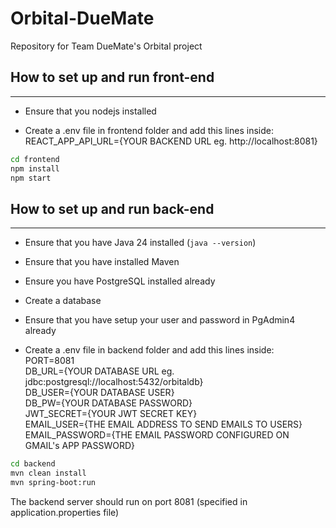 # Orbital-DueMate
Repository for Team DueMate's Orbital project


## How to set up and run front-end
---
- Ensure that you nodejs installed

- Create a .env file in frontend folder and add this lines inside:  
REACT_APP_API_URL={YOUR BACKEND URL eg. http://localhost:8081}  

```bash
cd frontend  
npm install  
npm start  
```

## How to set up and run back-end
---
- Ensure that you have Java 24 installed (```java --version```)
- Ensure that you have installed Maven
- Ensure you have PostgreSQL installed already
- Create a database
- Ensure that you have setup your user and password in PgAdmin4 already

- Create a .env file in backend folder and add this lines inside:  
PORT=8081  
DB_URL={YOUR DATABASE URL eg. jdbc:postgresql://localhost:5432/orbitaldb}  
DB_USER={YOUR DATABASE USER}  
DB_PW={YOUR DATABASE PASSWORD}  
JWT_SECRET={YOUR JWT SECRET KEY}  
EMAIL_USER={THE EMAIL ADDRESS TO SEND EMAILS TO USERS}  
EMAIL_PASSWORD={THE EMAIL PASSWORD CONFIGURED ON GMAIL's APP PASSWORD}  


```bash  
cd backend  
mvn clean install  
mvn spring-boot:run  
```

The backend server should run on port 8081 (specified in application.properties file)
